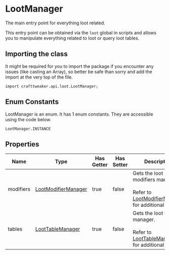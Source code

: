# LootManager

The main entry point for everything loot related.

 This entry point can be obtained via the `loot` global in scripts and allows you to manipulate everything
 related to loot or query loot tables.

## Importing the class

It might be required for you to import the package if you encounter any issues (like casting an Array), so better be safe than sorry and add the import at the very top of the file.
```zenscript
import crafttweaker.api.loot.LootManager;
```


## Enum Constants

LootManager is an enum. It has 1 enum constants. They are accessible using the code below.

```zenscript
LootManager.INSTANCE
```
## Properties

|   Name    |                                 Type                                  | Has Getter | Has Setter |                                                                     Description                                                                      |
|-----------|-----------------------------------------------------------------------|------------|------------|------------------------------------------------------------------------------------------------------------------------------------------------------|
| modifiers | [LootModifierManager](/vanilla/api/loot/modifier/LootModifierManager) | true       | false      | Gets the loot modifiers manager. <br />  <br />  Refer to [LootModifierManager](/vanilla/api/loot/modifier/LootModifierManager) for additional info. |
| tables    | [LootTableManager](/vanilla/api/loot/table/LootTableManager)          | true       | false      | Gets the loot table manager. <br />  <br />  Refer to [LootTableManager](/vanilla/api/loot/table/LootTableManager) for additional info.              |

